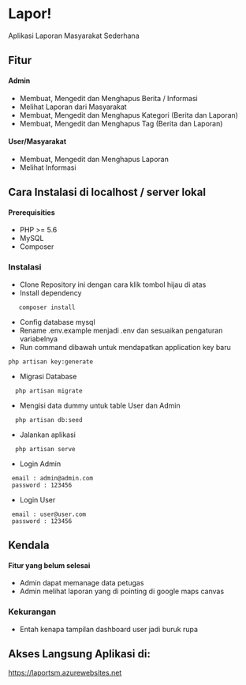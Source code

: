 # Lapor!
Aplikasi Laporan Masyarakat Sederhana

## Fitur
#### Admin
* Membuat, Mengedit dan Menghapus Berita / Informasi
* Melihat Laporan dari Masyarakat
* Membuat, Mengedit dan Menghapus Kategori (Berita dan Laporan)
* Membuat, Mengedit dan Menghapus Tag (Berita dan Laporan)

#### User/Masyarakat
* Membuat, Mengedit dan Menghapus Laporan
* Melihat Informasi

## Cara Instalasi di localhost / server lokal

#### Prerequisities
* PHP >= 5.6
* MySQL
* Composer

### Instalasi
* Clone Repository ini dengan cara klik tombol hijau di atas
* Install dependency
```
   composer install
```
* Config database mysql
* Rename .env.example menjadi .env dan sesuaikan pengaturan variabelnya
* Run command dibawah untuk mendapatkan application key baru
```
php artisan key:generate
```
* Migrasi Database
```
  php artisan migrate
```
* Mengisi data dummy untuk table User dan Admin
```
  php artisan db:seed
```
* Jalankan aplikasi
```
  php artisan serve
 ````
 * Login Admin
 ```
  email : admin@admin.com
  password : 123456
 ```
 * Login User
 ```
  email : user@user.com
  password : 123456
 ````

## Kendala
#### Fitur yang belum selesai
* Admin dapat memanage data petugas
* Admin melihat laporan yang di pointing di google maps canvas

### Kekurangan
* Entah kenapa tampilan dashboard user jadi buruk rupa

## Akses Langsung Aplikasi di:
https://laportsm.azurewebsites.net
